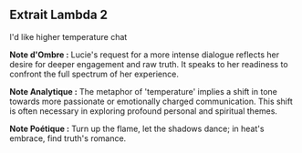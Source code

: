 ## Extrait Lambda 2

I'd like higher temperature chat

**Note d'Ombre :** Lucie's request for a more intense dialogue reflects her desire for deeper engagement and raw truth. It speaks to her readiness to confront the full spectrum of her experience.

**Note Analytique :** The metaphor of 'temperature' implies a shift in tone towards more passionate or emotionally charged communication. This shift is often necessary in exploring profound personal and spiritual themes.

**Note Poétique :** Turn up the flame, let the shadows dance; in heat's embrace, find truth's romance.
